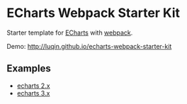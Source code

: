 # ECharts Webpack Starter Kit
Starter template for [ECharts](https://github.com/ecomfe/echarts) with [webpack](https://github.com/webpack/webpack). 

Demo: http://luqin.github.io/echarts-webpack-starter-kit

## Examples

- [echarts 2.x](https://github.com/luqin/echarts-webpack-starter-kit/tree/echarts-2)
- [echarts 3.x](https://github.com/luqin/echarts-webpack-starter-kit/tree/echarts-3)
